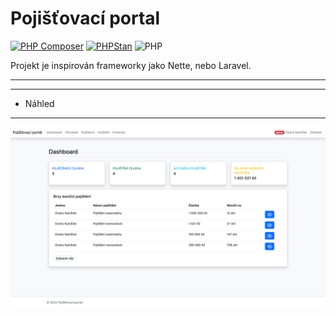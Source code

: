 # Pojišťovací portal

[![PHP Composer](https://github.com/ONyklicek/Pojistovaci-portal/actions/workflows/php.yml/badge.svg)](https://github.com/ONyklicek/Pojistovaci-portal/actions/workflows/php.yml)
[![PHPStan](https://github.com/ONyklicek/Pojistovaci-portal/actions/workflows/ci.yml/badge.svg)](https://github.com/ONyklicek/Pojistovaci-portal/actions/workflows/ci.yml)
![PHP](https://img.shields.io/badge/php-%5E8.1-green)



Projekt je inspirován frameworky jako Nette, nebo Laravel. 

----
----

- Náhled

----
![](https://github.com/ONyklicek/Pojistovaci-portal/blob/main/screens/Screenshot%202023-01-21%20at%2015-34-58%20Poji%C5%A1%C5%A5ovac%C3%AD%20port%C3%A1l%20Dashboard.png?raw=true)
